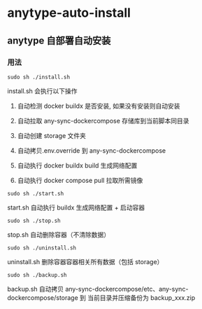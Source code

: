 # anytype-auto-install

## anytype 自部署自动安装

### 用法

```
sudo sh ./install.sh
```

install.sh 会执行以下操作

1. 自动检测 docker buildx 是否安装, 如果没有安装则自动安装

2. 自动拉取 any-sync-dockercompose 存储库到当前脚本同目录

3. 自动创建 storage 文件夹

4. 自动拷贝.env.override 到 any-sync-dockercompose

5. 自动执行 docker buildx build 生成网络配置

6. 自动执行 docker compose pull 拉取所需镜像

```
sudo sh ./start.sh
```

start.sh 自动执行 buildx 生成网络配置 + 启动容器

```
sudo sh ./stop.sh
```

stop.sh 自动删除容器（不清除数据）

```
sudo sh ./uninstall.sh
```

uninstall.sh 删除容器容器相关所有数据（包括 storage）

```
sudo sh ./backup.sh
```

backup.sh 自动拷贝 any-sync-dockercompose/etc、any-sync-dockercompose/storage 到 当前目录并压缩备份为 backup_xxx.zip

